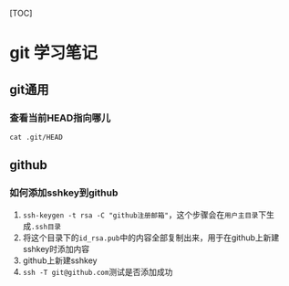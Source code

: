 [TOC]

# git 学习笔记 

## git通用

### 查看当前HEAD指向哪儿

```shell
cat .git/HEAD
```



## github

### 如何添加sshkey到github

1. `ssh-keygen -t rsa -C "github注册邮箱"`，这个步骤会在`用户主目录`下生成`.ssh目录`
2. 将这个目录下的`id_rsa.pub`中的内容全部复制出来，用于在github上新建sshkey时添加内容
3. github上新建sshkey
4. `ssh -T git@github.com`测试是否添加成功